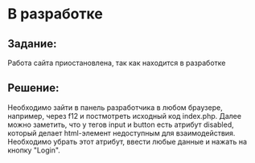 <h1>В разработке</h1>

<h2>Задание:</h2>
Работа сайта приостановлена, так как находится в разработке<br>

<h2>Решение:</h2>
Необходимо зайти в панель разработчика в любом браузере, например, через f12 и постмотреть исходный код index.php. Далее можно заметить, что у тегов input и button есть атрибут disabled, который делает html-элемент недоступным для взаимодействия. Необходимо убрать этот атрибут, ввести любые данные и нажать на кнопку "Login". 

